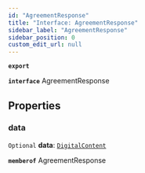```yaml
---
id: "AgreementResponse"
title: "Interface: AgreementResponse"
sidebar_label: "AgreementResponse"
sidebar_position: 0
custom_edit_url: null
---
```


**`export`**

**`interface`** AgreementResponse

## Properties

### data

 `Optional` **data**: [`DigitalContent`](DigitalContent.md)

**`memberof`** AgreementResponse
